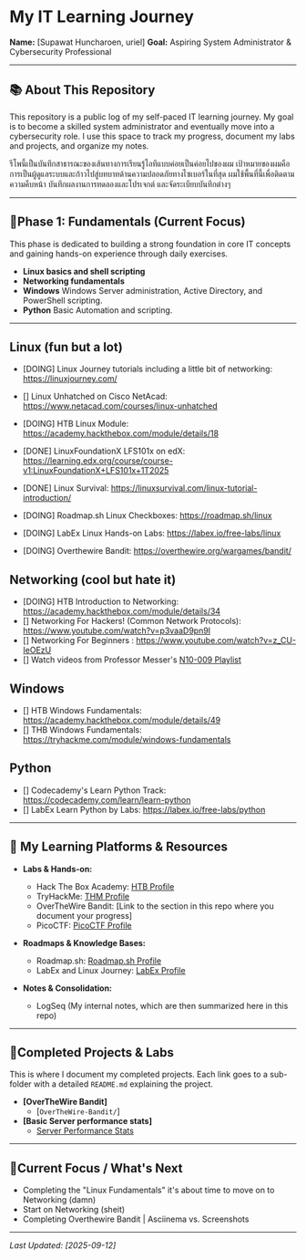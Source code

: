 # My IT Learning Journey

**Name:** [Supawat Huncharoen, uriel]
**Goal:** Aspiring System Administrator & Cybersecurity Professional

---

## 📚 About This Repository

This repository is a public log of my self-paced IT learning journey. My goal is to become a skilled system administrator and eventually move into a cybersecurity role. I use this space to track my progress, document my labs and projects, and organize my notes.

รีโพนี้เป็นบันทึกสาธารณะของเส้นทางการเรียนรู้ไอทีแบบค่อยเป็นค่อยไปของผม เป้าหมายของผมคือการเป็นผู้ดูแลระบบและก้าวไปสู่บทบาทด้านความปลอดภัยทางไซเบอร์ในที่สุด ผมใช้พื้นที่นี้เพื่อติดตามความคืบหน้า บันทึกผลงานการทดลองและโปรเจกต์ และจัดระเบียบบันทึกต่างๆ

---

## 🎯Phase 1: Fundamentals (Current Focus)

This phase is dedicated to building a strong foundation in core IT concepts and gaining hands-on experience through daily exercises.

- **Linux basics and shell scripting**
- **Networking fundamentals**
- **Windows** Windows Server administration, Active Directory, and PowerShell scripting.
- **Python** Basic Automation and scripting. 

---

## Linux (fun but a lot)
- [DOING] Linux Journey tutorials including a little bit of networking: https://linuxjourney.com/
- [] Linux Unhatched on Cisco NetAcad: https://www.netacad.com/courses/linux-unhatched
- [DOING] HTB Linux Module: https://academy.hackthebox.com/module/details/18
- [DONE] LinuxFoundationX LFS101x on edX: https://learning.edx.org/course/course-v1:LinuxFoundationX+LFS101x+1T2025
- [DONE] Linux Survival: https://linuxsurvival.com/linux-tutorial-introduction/
- [DOING] Roadmap.sh Linux Checkboxes: https://roadmap.sh/linux

- [DOING] LabEx Linux Hands-on Labs: https://labex.io/free-labs/linux
- [DOING] Overthewire Bandit: https://overthewire.org/wargames/bandit/

## Networking (cool but hate it)
- [DOING] HTB Introduction to Networking: https://academy.hackthebox.com/module/details/34
- [] Networking For Hackers! (Common Network Protocols): https://www.youtube.com/watch?v=p3vaaD9pn9I
- [] Networking For Beginners : https://www.youtube.com/watch?v=z_CU-IeOEzU
- [] Watch videos from Professor Messer's [N10-009 Playlist](https://youtube.com/playlist?list=PLG49S3nxzAnl_tQe3kvnmeMid0mjF8Le8&si=3rUsqmrdsNK3izh6)

## Windows
- [] HTB Windows Fundamentals: https://academy.hackthebox.com/module/details/49
- [] THB Windows Fundamentals: https://tryhackme.com/module/windows-fundamentals

## Python
- [] Codecademy's Learn Python Track: https://codecademy.com/learn/learn-python
- [] LabEx Learn Python by Labs: https://labex.io/free-labs/python

---

## 📘 My Learning Platforms & Resources

* **Labs & Hands-on:**
    * Hack The Box Academy: [HTB Profile](https://app.hackthebox.com/profile/#2566537)
    * TryHackMe: [THM Profile](https://tryhackme.com/p/poseidon.smash)
    * OverTheWire Bandit: [Link to the section in this repo where you document your progress]
    * PicoCTF: [PicoCTF Profile](https://play.picoctf.org/users/urielbyte)

* **Roadmaps & Knowledge Bases:**
    * Roadmap.sh: [Roadmap.sh Profile](https://roadmap.sh/u/urielbyte)
    * LabEx and Linux Journey: [LabEx Profile](https://labex.io/users/uriel0byte-11746032)

* **Notes & Consolidation:**
    * LogSeq (My internal notes, which are then summarized here in this repo)

---

## 📌Completed Projects & Labs

This is where I document my completed projects. Each link goes to a sub-folder with a detailed `README.md` explaining the project.

* **[OverTheWire Bandit]**
    * [`OverTheWire-Bandit/`]
* **[Basic Server performance stats]**
    * [Server Performance Stats](https://github.com/uriel0byte/Bash-Labs/tree/main/Server-Status.sh)

---

## 📌Current Focus / What's Next

-   Completing the "Linux Fundamentals" it's about time to move on to Networking (damn)
-   Start on Networking (sheit)
-   Completing Overthewire Bandit | Asciinema vs. Screenshots

---

_Last Updated: [2025-09-12]_
